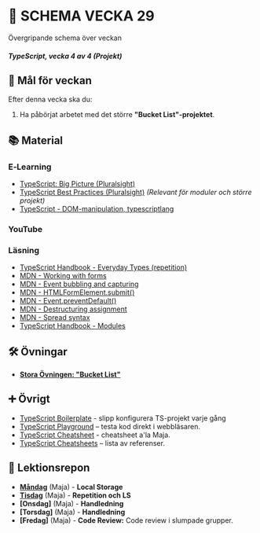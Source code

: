 # 📅 SCHEMA VECKA 29

Övergripande schema över veckan

##### TypeScript, vecka 4 av 4 (Projekt)

## 🎯 Mål för veckan

Efter denna vecka ska du:
1.  Ha påbörjat arbetet med det större **"Bucket List"-projektet**.

## 📚 Material

### E‑Learning
* [TypeScript: Big Picture (Pluralsight)](https://app.pluralsight.com/library/courses/typescript-big-picture/table-of-contents)
* [TypeScript Best Practices (Pluralsight)](https://app.pluralsight.com/library/courses/typescript-best-practices/table-of-contents) *(Relevant för moduler och större projekt)*
* [TypeScript - DOM-manipulation, typescriptlang](https://app.pluralsight.com/library/courses/typescript-dom-manipulation/table-of-contents)

### YouTube

### Läsning
* [TypeScript Handbook - Everyday Types (repetition)](https://www.typescriptlang.org/docs/handbook/2/everyday-types.html)
* [MDN - Working with forms](https://developer.mozilla.org/en-US/docs/Learn/Forms)
* [MDN - Event bubbling and capturing](https://developer.mozilla.org/en-US/docs/Learn/JavaScript/Building_blocks/Events#event_bubbling_and_capturing)
* [MDN - HTMLFormElement.submit()](https://developer.mozilla.org/en-US/docs/Web/API/HTMLFormElement/submit)
* [MDN - Event.preventDefault()](https://developer.mozilla.org/en-US/docs/Web/API/Event/preventDefault)
* [MDN - Destructuring assignment](https://developer.mozilla.org/en-US/docs/Web/JavaScript/Reference/Operators/Destructuring_assignment)
* [MDN - Spread syntax](https://developer.mozilla.org/en-US/docs/Web/JavaScript/Reference/Operators/Spread_syntax)
* [TypeScript Handbook - Modules](https://www.typescriptlang.org/docs/handbook/modules.html)

## 🛠️ Övningar
* [**Stora Övningen: "Bucket List"**](https://github.com/Lexicon-frontend-2025/typescript_uppgift-bucketlist/blob/main/exercise-description.md)

## ➕ Övrigt
* [TypeScript Boilerplate](https://github.com/Lexicon-frontend-2025/ts-boilerplate) - slipp konfigurera TS-projekt varje gång
* [TypeScript Playground](https://www.typescriptlang.org/play) – testa kod direkt i webbläsaren.
* [TypeScript Cheatsheet](https://github.com/Lexicon-frontend-2025/typescript-cheatsheet/blob/main/README.md) - cheatsheet a'la Maja.
* [TypeScript Cheatsheets](https://github.com/typescript-cheatsheets) – lista av referenser.

## 📑 Lektionsrepon

* **[Måndag](https://github.com/Lexicon-frontend-2025/lektion-14-juli)** (Maja) - **Local Storage**
* **[Tisdag](https://github.com/Lexicon-frontend-2025/lektion-15-juli)** (Maja) - **Repetition och LS**
* **[Onsdag]** (Maja) - **Handledning** 
* **[Torsdag]** (Maja) - **Handledning** 
* **[Fredag]** (Maja) - **Code Review:** Code review i slumpade grupper.

